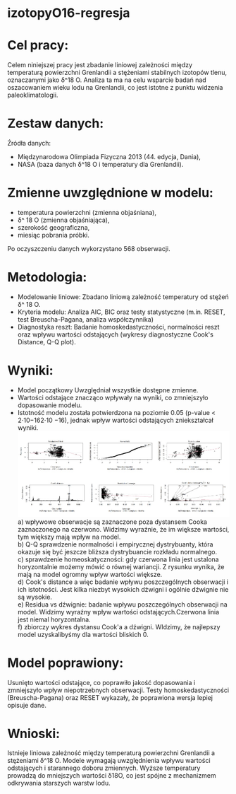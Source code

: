 # izotopyO16-regresja
# Cel pracy:
Celem niniejszej pracy jest zbadanie liniowej zależności między temperaturą powierzchni Grenlandii a stężeniami stabilnych izotopów tlenu, oznaczanymi jako δ^18 O. 
Analiza ta ma na celu wsparcie badań nad oszacowaniem wieku lodu na Grenlandii, co jest istotne z punktu widzenia paleoklimatologii.

# Zestaw danych:
Źródła danych:
- Międzynarodowa Olimpiada Fizyczna 2013 (44. edycja, Dania),
- NASA (baza danych δ^18 O i temperatury dla Grenlandii).
  
# Zmienne uwzględnione w modelu:
- temperatura powierzchni (zmienna objaśniana),
- δ^ 18 O (zmienna objaśniająca),
- szerokość geograficzna,
- miesiąc pobrania próbki.

Po oczyszczeniu danych wykorzystano 568 obserwacji.

# Metodologia:
- Modelowanie liniowe: Zbadano liniową zależność temperatury od stężeń δ^ 18 O.
- Kryteria modelu: Analiza AIC, BIC oraz testy statystyczne (m.in. RESET, test Breuscha-Pagana, analiza współczynnika)
- Diagnostyka reszt: Badanie homoskedastyczności, normalności reszt oraz wpływu wartości odstających (wykresy diagnostyczne Cook's Distance, Q-Q plot).
# Wyniki:
- Model początkowy Uwzględniał wszystkie dostępne zmienne.
- Wartości odstające znacząco wpływały na wyniki, co zmniejszyło dopasowanie modelu.
- Istotność modelu została potwierdzona na poziomie 0.05 (p-value < 2⋅10−162⋅10 −16), jednak wpływ wartości odstających zniekształcał wyniki.
  \
![Logo](wykresy.jpg)
\
a) wpływowe obserwacje są zaznaczone poza dystansem Cooka zaznaczonego na czerwono. Widzimy wyraźnie, że im większe wartości, tym większy mają wpływ na model. \
b) Q-Q sprawdzenie normalności i empirycznej dystrybuanty, która okazuje się być jeszcze bliższa dystrybuancie rozkładu normalnego. \
c) sprawdzenie homeoskatyczności:  gdy czerwona linia jest ustalona horyzontalnie możemy mówić o równej wariancji. Z rysunku wynika, że mają na model ogromny wpływ wartości większe. \
d) Cook's distance a więc badanie wpływu poszczególnych obserwacji i ich istotności. Jest kilka niezbyt wysokich dźwigni i ogólnie dźwignie nie są wysokie. \
e) Residua vs dźwignie: badanie wpływu poszczególnych obserwacji na model. Widzimy wyraźny wpływ wartości odstających.Czerwona linia jest niemal horyzontalna. \
f) zbiorczy wykres dystansu Cook'a a dźwigni. WIdzimy, że najlepszy model uzyskalibyśmy dla wartości bliskich 0. 
# Model poprawiony:

Usunięto wartości odstające, co poprawiło jakość dopasowania i zmniejszyło wpływ niepotrzebnych obserwacji.
Testy homoskedastyczności (Breuscha-Pagana) oraz RESET wykazały, że poprawiona wersja lepiej opisuje dane.

# Wnioski:
Istnieje liniowa zależność między temperaturą powierzchni Grenlandii a stężeniami δ^18 O.
Modele wymagają uwzględnienia wpływu wartości odstających i starannego doboru zmiennych.
Wyższe temperatury prowadzą do mniejszych wartości δ18O, co jest spójne z mechanizmem odkrywania starszych warstw lodu.

